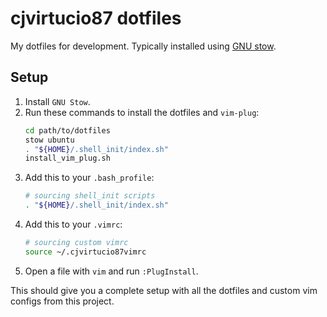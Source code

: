 # cjvirtucio87 dotfiles

My dotfiles for development. Typically installed using [GNU stow](https://www.gnu.org/software/stow/).

## Setup

1. Install `GNU Stow`.
1. Run these commands to install the dotfiles and `vim-plug`:
    ```bash
    cd path/to/dotfiles
    stow ubuntu
    . "${HOME}/.shell_init/index.sh"
    install_vim_plug.sh
    ```
1. Add this to your `.bash_profile`:
    ```bash
    # sourcing shell_init scripts
    . "${HOME}/.shell_init/index.sh"
    ```
1. Add this to your `.vimrc`:
    ```bash
    # sourcing custom vimrc
    source ~/.cjvirtucio87vimrc
    ```
1. Open a file with `vim` and run `:PlugInstall`.

This should give you a complete setup with all the dotfiles and custom vim configs from this project.

